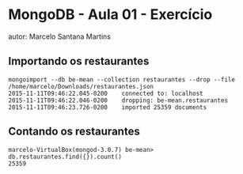 ﻿# MongoDB - Aula 01 - Exercício
autor: Marcelo Santana Martins

## Importando os restaurantes
```
mongoimport --db be-mean --collection restaurantes --drop --file /home/marcelo/Downloads/restaurantes.json
2015-11-11T09:46:22.045-0200	connected to: localhost
2015-11-11T09:46:22.046-0200	dropping: be-mean.restaurantes
2015-11-11T09:46:23.726-0200	imported 25359 documents
```


## Contando os restaurantes
```
marcelo-VirtualBox(mongod-3.0.7) be-mean> db.restaurantes.find({}).count()
25359
```
